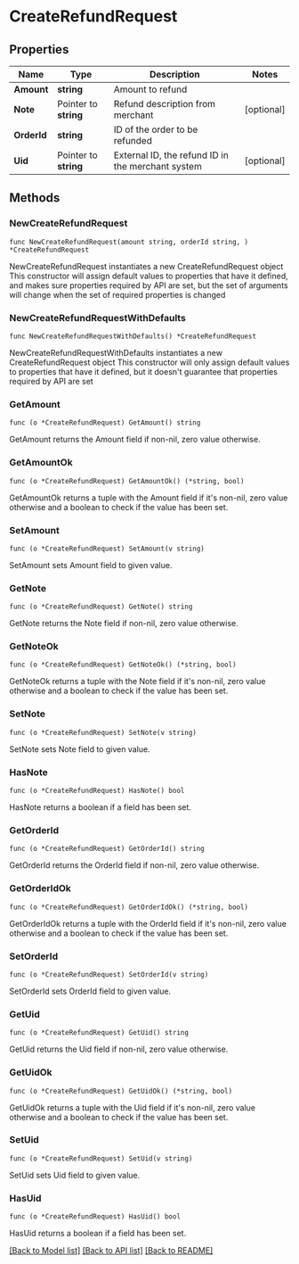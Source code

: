 # CreateRefundRequest

## Properties

Name | Type | Description | Notes
------------ | ------------- | ------------- | -------------
**Amount** | **string** | Amount to refund | 
**Note** | Pointer to **string** | Refund description from merchant | [optional] 
**OrderId** | **string** | ID of the order to be refunded | 
**Uid** | Pointer to **string** | External ID, the refund ID in the merchant system | [optional] 

## Methods

### NewCreateRefundRequest

`func NewCreateRefundRequest(amount string, orderId string, ) *CreateRefundRequest`

NewCreateRefundRequest instantiates a new CreateRefundRequest object
This constructor will assign default values to properties that have it defined,
and makes sure properties required by API are set, but the set of arguments
will change when the set of required properties is changed

### NewCreateRefundRequestWithDefaults

`func NewCreateRefundRequestWithDefaults() *CreateRefundRequest`

NewCreateRefundRequestWithDefaults instantiates a new CreateRefundRequest object
This constructor will only assign default values to properties that have it defined,
but it doesn't guarantee that properties required by API are set

### GetAmount

`func (o *CreateRefundRequest) GetAmount() string`

GetAmount returns the Amount field if non-nil, zero value otherwise.

### GetAmountOk

`func (o *CreateRefundRequest) GetAmountOk() (*string, bool)`

GetAmountOk returns a tuple with the Amount field if it's non-nil, zero value otherwise
and a boolean to check if the value has been set.

### SetAmount

`func (o *CreateRefundRequest) SetAmount(v string)`

SetAmount sets Amount field to given value.


### GetNote

`func (o *CreateRefundRequest) GetNote() string`

GetNote returns the Note field if non-nil, zero value otherwise.

### GetNoteOk

`func (o *CreateRefundRequest) GetNoteOk() (*string, bool)`

GetNoteOk returns a tuple with the Note field if it's non-nil, zero value otherwise
and a boolean to check if the value has been set.

### SetNote

`func (o *CreateRefundRequest) SetNote(v string)`

SetNote sets Note field to given value.

### HasNote

`func (o *CreateRefundRequest) HasNote() bool`

HasNote returns a boolean if a field has been set.

### GetOrderId

`func (o *CreateRefundRequest) GetOrderId() string`

GetOrderId returns the OrderId field if non-nil, zero value otherwise.

### GetOrderIdOk

`func (o *CreateRefundRequest) GetOrderIdOk() (*string, bool)`

GetOrderIdOk returns a tuple with the OrderId field if it's non-nil, zero value otherwise
and a boolean to check if the value has been set.

### SetOrderId

`func (o *CreateRefundRequest) SetOrderId(v string)`

SetOrderId sets OrderId field to given value.


### GetUid

`func (o *CreateRefundRequest) GetUid() string`

GetUid returns the Uid field if non-nil, zero value otherwise.

### GetUidOk

`func (o *CreateRefundRequest) GetUidOk() (*string, bool)`

GetUidOk returns a tuple with the Uid field if it's non-nil, zero value otherwise
and a boolean to check if the value has been set.

### SetUid

`func (o *CreateRefundRequest) SetUid(v string)`

SetUid sets Uid field to given value.

### HasUid

`func (o *CreateRefundRequest) HasUid() bool`

HasUid returns a boolean if a field has been set.


[[Back to Model list]](../README.md#documentation-for-models) [[Back to API list]](../README.md#documentation-for-api-endpoints) [[Back to README]](../README.md)


